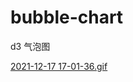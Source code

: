 # bubble-chart

d3 气泡图

[2021-12-17 17-01-36.gif](https://p9-juejin.byteimg.com/tos-cn-i-k3u1fbpfcp/d4757d16988d40ab8aa9805df2545e91~tplv-k3u1fbpfcp-watermark.image?)

